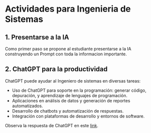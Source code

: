 # Actividades para Ingenieria de Sistemas

## 1. Presentarse a la IA
Como primer paso se propone al estudiante presentarse a la IA construyendo un Prompt con toda la informacion importante. 

## 2. ChatGPT para la productividad
ChatGPT puede ayudar al Ingeniero de sistemas en diversas tareas:
* Uso de ChatGPT para soporte en la programación: generar código, depuración, y aprendizaje de lenguajes de programación.
* Aplicaciones en análisis de datos y generación de reportes automatizados.
* Desarrollo de chatbots y automatización de respuestas.
* Integración con plataformas de desarrollo y entornos de software.

Observa la respuesta de ChatGPT en este [link](https://chatgpt.com/share/66f6419c-9cf4-8005-a8ae-1f802b6e12a4).
